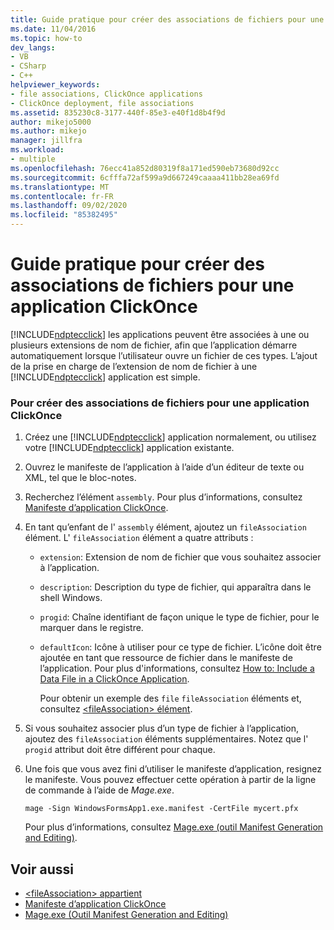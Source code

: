 ```yaml
---
title: Guide pratique pour créer des associations de fichiers pour une application ClickOnce | Microsoft Docs
ms.date: 11/04/2016
ms.topic: how-to
dev_langs:
- VB
- CSharp
- C++
helpviewer_keywords:
- file associations, ClickOnce applications
- ClickOnce deployment, file associations
ms.assetid: 835230c8-3177-440f-85e3-e40f1d8b4f9d
author: mikejo5000
ms.author: mikejo
manager: jillfra
ms.workload:
- multiple
ms.openlocfilehash: 76ecc41a852d80319f8a171ed590eb73680d92cc
ms.sourcegitcommit: 6cfffa72af599a9d667249caaaa411bb28ea69fd
ms.translationtype: MT
ms.contentlocale: fr-FR
ms.lasthandoff: 09/02/2020
ms.locfileid: "85382495"
---
```

# <a name="how-to-create-file-associations-for-a-clickonce-application"></a>Guide pratique pour créer des associations de fichiers pour une application ClickOnce
[!INCLUDE[ndptecclick](../deployment/includes/ndptecclick_md.md)] les applications peuvent être associées à une ou plusieurs extensions de nom de fichier, afin que l’application démarre automatiquement lorsque l’utilisateur ouvre un fichier de ces types. L’ajout de la prise en charge de l’extension de nom de fichier à une [!INCLUDE[ndptecclick](../deployment/includes/ndptecclick_md.md)] application est simple.

### <a name="to-create-file-associations-for-a-clickonce-application"></a>Pour créer des associations de fichiers pour une application ClickOnce

1. Créez une [!INCLUDE[ndptecclick](../deployment/includes/ndptecclick_md.md)] application normalement, ou utilisez votre [!INCLUDE[ndptecclick](../deployment/includes/ndptecclick_md.md)] application existante.

2. Ouvrez le manifeste de l’application à l’aide d’un éditeur de texte ou XML, tel que le bloc-notes.

3. Recherchez l’élément `assembly`. Pour plus d’informations, consultez [Manifeste d’application ClickOnce](../deployment/clickonce-application-manifest.md).

4. En tant qu’enfant de l' `assembly` élément, ajoutez un `fileAssociation` élément. L' `fileAssociation` élément a quatre attributs :

   - `extension`: Extension de nom de fichier que vous souhaitez associer à l’application.

   - `description`: Description du type de fichier, qui apparaîtra dans le shell Windows.

   - `progid`: Chaîne identifiant de façon unique le type de fichier, pour le marquer dans le registre.

   - `defaultIcon`: Icône à utiliser pour ce type de fichier. L’icône doit être ajoutée en tant que ressource de fichier dans le manifeste de l’application. Pour plus d'informations, consultez [How to: Include a Data File in a ClickOnce Application](../deployment/how-to-include-a-data-file-in-a-clickonce-application.md).

     Pour obtenir un exemple des `file` `fileAssociation` éléments et, consultez [ \<fileAssociation> élément](../deployment/fileassociation-element-clickonce-application.md).

5. Si vous souhaitez associer plus d’un type de fichier à l’application, ajoutez des `fileAssociation` éléments supplémentaires. Notez que l' `progid` attribut doit être différent pour chaque.

6. Une fois que vous avez fini d’utiliser le manifeste d’application, resignez le manifeste. Vous pouvez effectuer cette opération à partir de la ligne de commande à l’aide de *Mage.exe*.

    `mage -Sign WindowsFormsApp1.exe.manifest -CertFile mycert.pfx`

    Pour plus d’informations, consultez [Mage.exe (outil Manifest Generation and Editing)](/dotnet/framework/tools/mage-exe-manifest-generation-and-editing-tool).

## <a name="see-also"></a>Voir aussi
- [\<fileAssociation> appartient](../deployment/fileassociation-element-clickonce-application.md)
- [Manifeste d’application ClickOnce](../deployment/clickonce-application-manifest.md)
- [Mage.exe (Outil Manifest Generation and Editing)](/dotnet/framework/tools/mage-exe-manifest-generation-and-editing-tool)